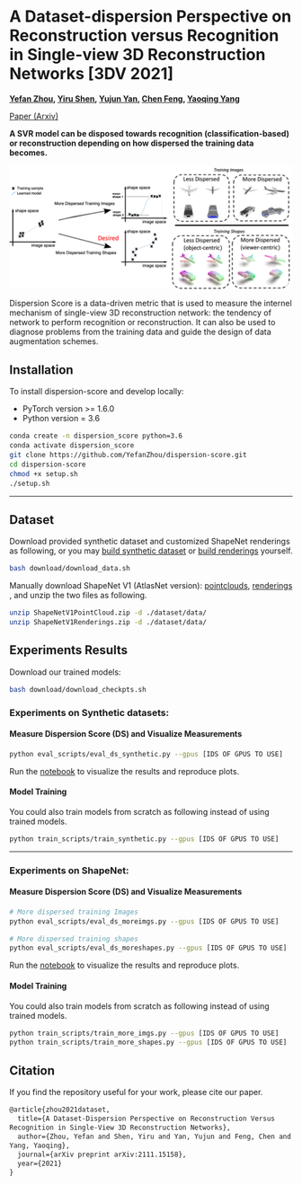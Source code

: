 # A Dataset-dispersion Perspective on Reconstruction versus Recognition in Single-view 3D Reconstruction Networks [3DV 2021]

**[Yefan Zhou](https://yefanzhou.github.io/), [Yiru Shen](https://scholar.google.com/citations?hl=en&user=-_Hy9z0AAAAJ), [Yujun Yan](https://scholar.google.com/citations?hl=en&user=5TQUP58AAAAJ), [Chen Feng](https://scholar.google.com/citations?hl=en&user=YeG8ZM0AAAAJ), [Yaoqing Yang](https://scholar.google.com/citations?user=LYvugWgAAAAJ&hl=en)**

[Paper (Arxiv)](https://arxiv.org/abs/2111.15158)

**A SVR model can be disposed towards recognition (classification-based) or reconstruction depending on how dispersed the training data becomes.**

![github_twitter_demo](https://github.com/YefanZhou/dispersion-score/blob/main/figs/github_twitter_demo.png)



Dispersion Score is a data-driven metric that is used to measure the internel mechanism of single-view 3D reconstruction network: the tendency of network to perform recognition or reconstruction. It can also be used to diagnose problems from the training data and guide the design of data augmentation schemes.

## Installation

To install dispersion-score and develop locally:

- PyTorch version >= 1.6.0
- Python version = 3.6

```bash
conda create -n dispersion_score python=3.6
conda activate dispersion_score
git clone https://github.com/YefanZhou/dispersion-score.git
cd dispersion-score
chmod +x setup.sh 
./setup.sh
```

------

## Dataset

Download provided synthetic dataset and customized ShapeNet renderings as following, or you may [build synthetic dataset](https://github.com/YefanZhou/dispersion-score/tree/main/dataset/synthetic_data) or [build renderings](https://github.com/YefanZhou/dispersion-score/tree/main/dataset/data) yourself.

```bash
bash download/download_data.sh
```

Manually download ShapeNet V1 (AtlasNet version): [pointclouds](https://drive.google.com/file/d/1MMCYOqSalz77dduKahqDEQKFP9aCvUCy/view?usp=sharing), [renderings](https://drive.google.com/file/d/153nd1oUd5ONnP8AoXaU8IZunskd5LEvB/view?usp=sharing) , and unzip the two files as following.

```bash
unzip ShapeNetV1PointCloud.zip -d ./dataset/data/
unzip ShapeNetV1Renderings.zip -d ./dataset/data/
```



## Experiments Results

Download our trained models:

```bash
bash download/download_checkpts.sh
```



### Experiments on Synthetic datasets:

#### Measure Dispersion Score (DS) and Visualize Measurements

```bash
python eval_scripts/eval_ds_synthetic.py --gpus [IDS OF GPUS TO USE]
```

Run the [notebook](https://github.com/YefanZhou/dispersion-score/blob/main/plot_scripts/synthetic_dataset.ipynb) to visualize the results and reproduce plots. 

#### Model Training

You could also train models from scratch as following instead of using trained models.

```bash
python train_scripts/train_synthetic.py --gpus [IDS OF GPUS TO USE]
```



------

### Experiments on ShapeNet:

#### Measure Dispersion Score (DS) and Visualize Measurements

```bash
# More dispersed training Images 
python eval_scripts/eval_ds_moreimgs.py --gpus [IDS OF GPUS TO USE]
```

```bash
# More dispersed training shapes 
python eval_scripts/eval_ds_moreshapes.py --gpus [IDS OF GPUS TO USE] 
```

Run the [notebook](https://github.com/YefanZhou/dispersion-score/blob/main/plot_scripts/shapenet_results.ipynb) to visualize the results and reproduce plots. 

#### Model Training

You could also train models from scratch as following instead of using trained models.

```bash
python train_scripts/train_more_imgs.py --gpus [IDS OF GPUS TO USE]
python train_scripts/train_more_shapes.py --gpus [IDS OF GPUS TO USE]
```



## Citation
If you find the repository useful for your work, please cite our paper.
```
@article{zhou2021dataset,
  title={A Dataset-Dispersion Perspective on Reconstruction Versus Recognition in Single-View 3D Reconstruction Networks},
  author={Zhou, Yefan and Shen, Yiru and Yan, Yujun and Feng, Chen and Yang, Yaoqing},
  journal={arXiv preprint arXiv:2111.15158},
  year={2021}
}
```



